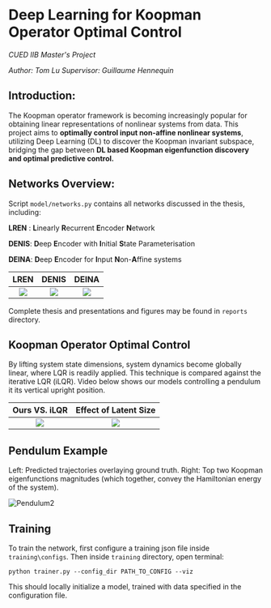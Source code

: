# Deep Learning for Koopman Operator Optimal Control
*CUED IIB Master's Project*

*Author: Tom Lu*
*Supervisor: Guillaume Hennequin*

## Introduction: 
The Koopman operator framework is becoming increasingly popular for obtaining linear representations of nonlinear systems from data. This project aims to **optimally control input non-affine nonlinear systems**, utilizing Deep Learning (DL) to discover the Koopman invariant subspace, bridging the gap between **DL based Koopman eigenfunction discovery and optimal predictive control.**

## Networks Overview:
Script `model/networks.py` contains all networks discussed in the thesis, including:

**LREN** : **L**inearly **R**ecurrent **E**ncoder **N**etwork

**DENIS**: **D**eep **E**ncoder with **I**nitial **S**tate Parameterisation

**DEINA**: **D**eep **E**ncoder for **I**nput **N**on-**A**ffine systems

 
|               **LREN**               |               **DENIS**              |               **DEINA**              |
|:------------------------------------:|:------------------------------------:|:------------------------------------:|
| ![](https://i.imgur.com/zk0sbWV.png) | ![](https://i.imgur.com/dTgpnbo.png) | ![](https://i.imgur.com/4lvGkWC.png) |

Complete thesis and presentations and figures may be found in `reports` directory.

## Koopman Operator Optimal Control
By lifting system state dimensions, system dynamics become globally linear, where LQR is readily applied. This technique is compared against the iterative LQR (iLQR). Video below shows our models controlling a pendulum it its vertical upright position.

**Ours VS. iLQR**            |  **Effect of Latent Size**
:-------------------------:|:-------------------------:
![](https://i.imgur.com/cEslwIS.gif)  |  ![](https://i.imgur.com/c0X2hVD.gif)


## Pendulum Example
Left: Predicted trajectories overlaying ground truth. Right: Top two Koopman eigenfunctions magnitudes (which together, convey the Hamiltonian energy of the system).

![Pendulum2](https://i.imgur.com/j83vGxn.gif)

## Training
To train the network, first configure a training json file inside `training\configs`. Then inside `training` directory, open terminal:

`python trainer.py --config_dir PATH_TO_CONFIG --viz`

This should locally initialize a model, trained with data specified in the configuration file.


